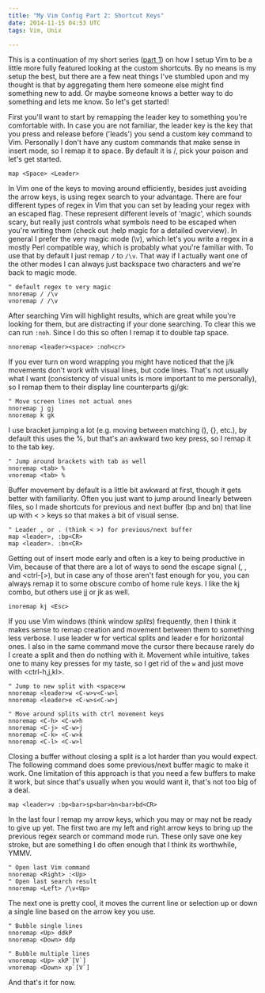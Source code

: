 ```yaml
---
title: "My Vim Config Part 2: Shortcut Keys"
date: 2014-11-15 04:53 UTC
tags: Vim, Unix

---
```


This is a continuation of my short series ([part 1](/2014/11/02/my-vim-config-part-1-the-basics/)) on how I setup Vim to be a little more fully featured looking at the custom shortcuts. By no means is my setup the best, but there are a few neat things I've stumbled upon and my thought is that by aggregating them here someone else might find something new to add. Or maybe someone knows a better way to do something and lets me know. So let's get started!

First you'll want to start by remapping the leader key to something you're comfortable with. In case you are not familiar, the leader key is the key that you press and release before ('leads') you send a custom key command to Vim. Personally I don't have any custom commands that make sense in insert mode, so I remap it to space. By default it is /, pick your poison and let's get started.

~~~
map <Space> <Leader>
~~~

In Vim one of the keys to moving around efficiently, besides just avoiding the arrow keys, is using regex search to your advantage. There are four different types of regex in Vim that you can set by leading your regex with an escaped flag. These represent different levels of 'magic', which sounds scary, but really just controls what symbols need to be escaped when you're writing them (check out :help magic for a detailed overview). In general I prefer the very magic mode (\v), which let's you write a regex in a mostly Perl compatible way, which is probably what you're familiar with. To use that by default I just remap `/` to `/\v`. That way if I actually want one of the other modes I can always just backspace two characters and we're back to magic mode.

~~~
" default regex to very magic
nnoremap / /\v
vnoremap / /\v
~~~

After searching Vim will highlight results, which are great while you're looking for them, but are distracting if your done searching. To clear this we can run `:noh`. Since I do this so often I remap it to double tap space.

~~~
nnoremap <leader><space> :noh<cr>
~~~

If you ever turn on word wrapping you might have noticed that the j/k movements don't work with visual lines, but code lines. That's not usually what I want (consistency of visual units is more important to me personally), so I remap them to their display line counterparts gj/gk:

~~~
" Move screen lines not actual ones
nnoremap j gj
nnoremap k gk
~~~

I use bracket jumping a lot (e.g. moving between matching (), {}, etc.), by default this uses the %, but that's an awkward two key press, so I remap it to the tab key.

~~~
" Jump around brackets with tab as well
nnoremap <tab> %
vnoremap <tab> %
~~~

Buffer movement by default is a little bit awkward at first, though it gets better with familiarity. Often you just want to jump around linearly between files, so I made shortcuts for previous and next buffer (bp and bn) that line up with < > keys so that makes a bit of visual sense.

~~~
" Leader , or . (think < >) for previous/next buffer
map <leader>, :bp<CR>
map <leader>. :bn<CR>
~~~

Getting out of insert mode early and often is a key to being productive in Vim, because of that there are a lot of ways to send the escape signal (<esc>, <ctrl-c>, and <ctrl-[>), but in case any of those aren't fast enough for you, you can always remap it to some obscure combo of home rule keys. I like the kj combo, but others use jj or jk as well.

~~~
inoremap kj <Esc>
~~~

If you use Vim windows (think window *splits*) frequently, then I think it makes sense to remap creation and movement between them to something less verbose. I use leader w for vertical splits and leader e for horizontal ones. I also in the same command move the cursor there because rarely do I create a split and then do nothing with it. Movement while intuitive, takes one to many key presses for my taste, so I get rid of the `w` and just move with <ctrl-h,j,kl>.

~~~
" Jump to new split with <space>w
nnoremap <leader>w <C-w>v<C-w>l
nnoremap <leader>e <C-w>s<C-w>j

" Move around splits with ctrl movement keys
nnoremap <C-h> <C-w>h
nnoremap <C-j> <C-w>j
nnoremap <C-k> <C-w>k
nnoremap <C-l> <C-w>l
~~~

Closing a buffer without closing a split is a lot harder than you would expect. The following command does some previous/next buffer magic to make it work. One limitation of this approach is that you need a few buffers to make it work, but since that's usually when you would want it, that's not too big of a deal.

~~~
map <leader>v :bp<bar>sp<bar>bn<bar>bd<CR>
~~~

In the last four I remap my arrow keys, which you may or may not be ready to give up yet. The first two are my left and right arrow keys to bring up the previous regex search or command mode run. These only save one key stroke, but are something I do often enough that I think its worthwhile, YMMV.

~~~
" Open last Vim command
nnoremap <Right> :<Up>
" Open last search result
nnoremap <Left> /\v<Up>
~~~

The next one is pretty cool, it moves the current line or selection up or down a single line based on the arrow key you use.

~~~
" Bubble single lines
nnoremap <Up> ddkP
nnoremap <Down> ddp

" Bubble multiple lines
vnoremap <Up> xkP`[V`]
vnoremap <Down> xp`[V`]
~~~

And that's it for now.
